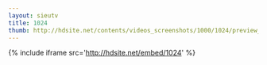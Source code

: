 ```yaml
---
layout: sieutv
title: 1024
thumb: http://hdsite.net/contents/videos_screenshots/1000/1024/preview_360p.mp4.jpg
---
```

{% include iframe src='http://hdsite.net/embed/1024' %}
 
